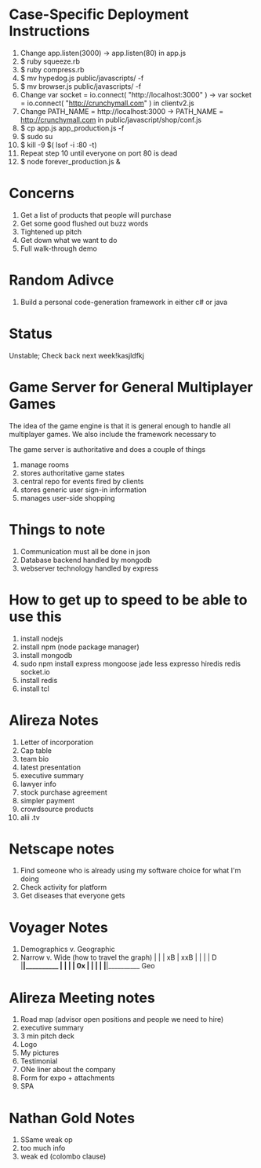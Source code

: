 Case-Specific Deployment Instructions
=
1. Change app.listen(3000) -> app.listen(80) in app.js
2. $ ruby squeeze.rb
3. $ ruby compress.rb
4. $ mv hypedog.js public/javascripts/ -f
5. $ mv browser.js public/javascripts/ -f
6. Change var socket = io.connect( "http://localhost:3000" ) -> var socket = io.connect( "http://crunchymall.com" ) in clientv2.js
7. Change PATH_NAME = http://localhost:3000 -> PATH_NAME = http://crunchymall.com in public/javascript/shop/conf.js 
8. $ cp app.js app_production.js -f
9. $ sudo su
10. $ kill -9 $( lsof -i :80 -t)
11. Repeat step 10 until everyone on port 80 is dead
12. $ node forever_production.js &

Concerns
=
1. Get a list of products that people will purchase
2. Get some good flushed out buzz words
3. Tightened up pitch
4. Get down what we want to do
5. Full walk-through demo

Random Adivce
=
1. Build a personal code-generation framework in either c# or java

Status
=
Unstable; Check back next week!kasjldfkj

Game Server for General Multiplayer Games
===
The idea of the game engine is that it is general enough
to handle all multiplayer games. We also include the framework
necessary to 

The game server is authoritative and does a couple of things

1.	manage rooms
2. stores authoritative game states
3. central repo for events fired by clients
4. stores generic user sign-in information
5. manages user-side shopping

Things to note
=== 
1. Communication must all be done in json
2. Database backend handled by mongodb
3. webserver technology handled by express

How to get up to speed to be able to use this
==
1. install nodejs
2. install npm (node package manager)
3. install mongodb
4. sudo npm install express mongoose jade less expresso hiredis redis socket.io
5. install redis
6. install tcl
 
Alireza Notes
==
1. Letter of incorporation
2. Cap table
3. team bio
4. latest presentation
5. executive summary
6. lawyer info
7. stock purchase agreement
8. simpler payment
9. crowdsource products
10. alii .tv

Netscape notes
==
1. Find someone who is already using my software choice for what I'm doing
2. Check activity for platform
3. Get diseases that everyone gets

Voyager Notes
==
1. Demographics v. Geographic
2. Narrow v. Wide (how to travel the graph)
	|                       |
	|		xB			|			xxB
	|						|
	|						|
D |________|__________
	|						|
	|						|	     0x 
	|						|
	|						|
	|________|__________
               Geo
               
Alireza Meeting notes
==
1. Road map (advisor open positions and people we need to hire)
2. executive summary
3. 3 min pitch deck
4. Logo
5. My pictures
6. Testimonial
7. ONe liner about the company
8. Form for expo + attachments
9. SPA

Nathan Gold Notes
=
1. SSame weak op
2. too much info
3. weak ed (colombo clause)
